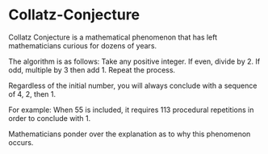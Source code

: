 # Collatz-Conjecture

Collatz Conjecture is a mathematical phenomenon that has left mathematicians curious for dozens of years. 

The algorithm is as follows: 
Take any positive integer. 
If even, divide by 2. 
If odd, multiple by 3 then add 1. 
Repeat the process.

Regardless of the initial number, you will always conclude with a sequence of 4, 2, then 1.

For example: When 55 is included, it requires 113 procedural repetitions in order to conclude with 1. 

Mathematicians ponder over the explanation as to why this phenomenon occurs. 
